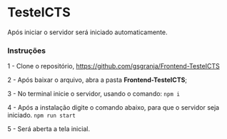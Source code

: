 # TesteICTS
Após iniciar o servidor será iniciado automaticamente.

### Instruções
1 - Clone o repositório, 
    https://github.com/gsgranja/Frontend-TesteICTS

2 - Após baixar o arquivo, abra a pasta **Frontend-TesteICTS**;

3 - No terminal inicie o servidor, usando o comando:
```npm i```

4 - Após a instalação digite o comando abaixo, para que o servidor seja iniciado. 
```npm run start```

5 - Será aberta a tela inicial.
